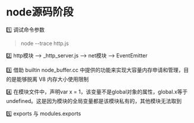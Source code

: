 # node源码阶段

1️⃣ 调试命令参数   
> node --trace http.js

2️⃣ http模块 --> _http_server.js --> net模块  --> EventEmitter  

3️⃣ 借助 builtin node_buffer.cc 中提供的功能来实现大容量内存申请和管理，目的是能够脱离 V8 内存大小使用限制

4️⃣ 在模块文件中，声明var x = 1，该变量不是global对象的属性，global.x等于undefined。这是因为模块的全局变量都是该模块私有的，其他模块无法取到

5️⃣ exports 与 modules.exports  